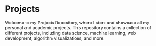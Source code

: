 # Projects
Welcome to my Projects Repository, where I store and showcase all my personal and academic projects. This repository contains a collection of different projects, including data science, machine learning, web development, algorithm visualizations, and more.
